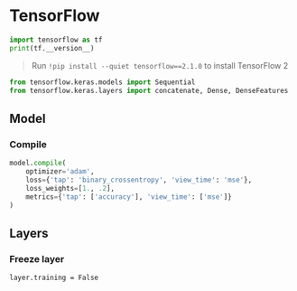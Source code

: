 # TensorFlow

```python
import tensorflow as tf
print(tf.__version__)
```

> Run `!pip install --quiet tensorflow==2.1.0` to install TensorFlow 2

```python
from tensorflow.keras.models import Sequential
from tensorflow.keras.layers import concatenate, Dense, DenseFeatures
```

## Model

### Compile

```python
model.compile(
    optimizer='adam',
    loss={'tap': 'binary_crossentropy', 'view_time': 'mse'},
    loss_weights=[1., .2],
    metrics={'tap': ['accuracy'], 'view_time': ['mse']}
)
```

## Layers

### Freeze layer

`layer.training = False`
